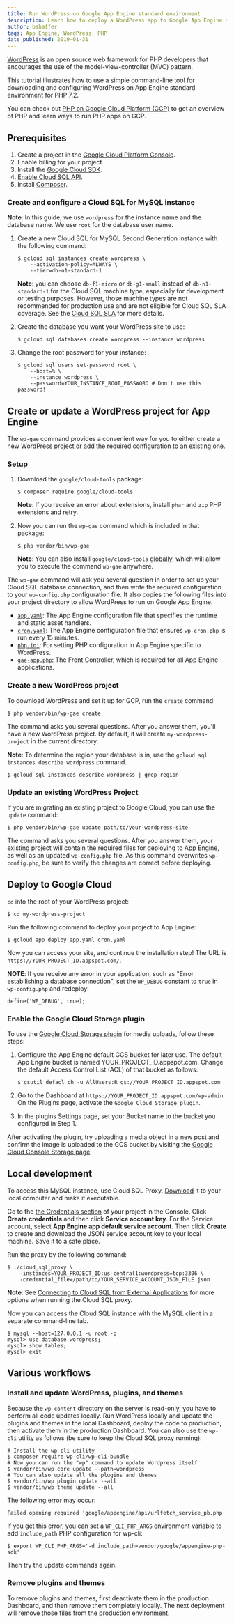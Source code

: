 ```yaml
---
title: Run WordPress on Google App Engine standard environment
description: Learn how to deploy a WordPress app to Google App Engine standard environment.
author: bshaffer
tags: App Engine, WordPress, PHP
date_published: 2019-01-31
---
```


[WordPress][wordpress] is an open source web framework for PHP developers that encourages the use of the model-view-controller (MVC) pattern.

This tutorial illustrates how to use a simple command-line tool for downloading
and configuring WordPress on App Engine standard environment for PHP 7.2.

You can check out [PHP on Google Cloud Platform (GCP)][php-gcp] to get an
overview of PHP and learn ways to run PHP apps on GCP.

## Prerequisites

1. Create a project in the [Google Cloud Platform Console][cloud-console].
1. Enable billing for your project.
1. Install the [Google Cloud SDK][cloud_sdk].
1. [Enable Cloud SQL API][cloud-sql-api-enable].
1. Install [Composer][composer].

### Create and configure a Cloud SQL for MySQL instance

**Note**: In this guide, we use `wordpress` for the instance name and the database
name. We use `root` for the database user name.

1.  Create a new Cloud SQL for MySQL Second Generation instance with the following
    command:

        $ gcloud sql instances create wordpress \
            --activation-policy=ALWAYS \
            --tier=db-n1-standard-1

    **Note**: you can choose `db-f1-micro` or `db-g1-small` instead of
    `db-n1-standard-1` for the Cloud SQL machine type, especially for
    development or testing purposes. However, those machine types are not
    recommended for production use and are not eligible for Cloud SQL SLA
    coverage. See the [Cloud SQL SLA](https://cloud.google.com/sql/sla)
    for more details.

1.  Create the database you want your WordPress site to use:

        $ gcloud sql databases create wordpress --instance wordpress

1.  Change the root password for your instance:

        $ gcloud sql users set-password root \
            --host=% \
            --instance wordpress \
            --password=YOUR_INSTANCE_ROOT_PASSWORD # Don't use this password!

## Create or update a WordPress project for App Engine

The `wp-gae` command provides a convenient way for you to either create
a new WordPress project or add the required configuration to an existing one.

### Setup

1.  Download the `google/cloud-tools` package:

        $ composer require google/cloud-tools

    **Note**: If you receive an error about extensions, install `phar` and `zip` PHP
    extensions and retry.

1.  Now you can run the `wp-gae` command which is included in that package:

        $ php vendor/bin/wp-gae

    **Note**: You can also install `google/cloud-tools` [globally][composer-global],
    which will allow you to execute the command `wp-gae` anywhere.

The `wp-gae` command will ask you several question in order to set up your Cloud SQL
database connection, and then write the required configuration to your `wp-config.php`
configuration file. It also copies the following files into your project directory
to allow WordPress to run on Google App Engine:

 - [`app.yaml`][app_yaml]: The App Engine configuration file that specifies the runtime and static asset handlers.
 - [`cron.yaml`][cron_yaml]: The App Engine configuration file that ensures `wp-cron.php` is run every 15 minutes.
 - [`php.ini`][php_ini]: For setting PHP configuration in App Engine specific to WordPress.
 - [`gae-app.php`][gae_app_php]: The Front Controller, which is required for all App Engine applications.

### Create a new WordPress project

To download WordPress and set it up for GCP, run the `create` command:

    $ php vendor/bin/wp-gae create

The command asks you several questions. After you answer them, you'll have a
new WordPress project. By default, it will create `my-wordpress-project` in the
current directory.

**Note**: To determine the region your database is in, use the
`gcloud sql instances describe wordpress` command.

    $ gcloud sql instances describe wordpress | grep region


### Update an existing WordPress Project

If you are migrating an existing project to Google Cloud, you can use the
`update` command:

    $ php vendor/bin/wp-gae update path/to/your-wordpress-site

The command asks you several questions. After you answer them, your existing
project will contain the required files for deploying to App Engine, as well
as an updated `wp-config.php` file. As this command overwrites `wp-config.php`,
be sure to verify the changes are correct before deploying.

## Deploy to Google Cloud

`cd` into the root of your WordPress project:

    $ cd my-wordpress-project

Run the following command to deploy your project to App Engine:

    $ gcloud app deploy app.yaml cron.yaml

Now you can access your site, and continue the installation step! The URL is
`https://YOUR_PROJECT_ID.appspot.com/`.

**NOTE**: If you receive any error in your application, such as "Error estabilishing
a database connection", set the `WP_DEBUG` constant to `true` in `wp-config.php` and
redeploy:

    define('WP_DEBUG', true);

### Enable the Google Cloud Storage plugin

To use the [Google Cloud Storage plugin][gcs-plugin] for media uploads, follow
these steps:

1.  Configure the App Engine default GCS bucket for later use. The default App
    Engine bucket is named YOUR_PROJECT_ID.appspot.com. Change the default Access
    Control List (ACL) of that bucket as follows:

        $ gsutil defacl ch -u AllUsers:R gs://YOUR_PROJECT_ID.appspot.com

1.  Go to the Dashboard at `https://YOUR_PROJECT_ID.appspot.com/wp-admin`. On the
    Plugins page, activate the `Google Cloud Storage plugin`.
1.  In the plugins Settings page, set your Bucket name to the bucket you
    configured in Step 1.

After activating the plugin, try uploading a media object in a new post
and confirm the image is uploaded to the GCS bucket by visiting the
[Google Cloud Console Storage page][cloud-storage-console].

## Local development

To access this MySQL instance, use Cloud SQL Proxy. [Download][cloud-sql-proxy-download]
it to your local computer and make it executable.

Go to the [the Credentials section][credentials-section] of your project in the
Console. Click **Create credentials** and then click **Service account key**. For
the Service account, select **App Engine app default service account**. Then
click **Create** to create and download the JSON service account key to your
local machine. Save it to a safe place.

Run the proxy by the following command:

    $ ./cloud_sql_proxy \
        -instances=YOUR_PROJECT_ID:us-central1:wordpress=tcp:3306 \
        -credential_file=/path/to/YOUR_SERVICE_ACCOUNT_JSON_FILE.json

**Note**: See [Connecting to Cloud SQL from External Applications][cloud-sql-external-apps]
for more options when running the Cloud SQL proxy.

Now you can access the Cloud SQL instance with the MySQL client in a separate
command-line tab.

    $ mysql --host=127.0.0.1 -u root -p
    mysql> use database wordpress;
    mysql> show tables;
    mysql> exit

## Various workflows

### Install and update WordPress, plugins, and themes

Because the `wp-content` directory on the server is read-only, you have
to perform all code updates locally. Run WordPress locally and update the
plugins and themes in the local Dashboard, deploy the code to production, then
activate them in the production Dashboard. You can also use the `wp-cli` utility
as follows (be sure to keep the Cloud SQL proxy running):

    # Install the wp-cli utility
    $ composer require wp-cli/wp-cli-bundle
    # Now you can run the "wp" command to update Wordpress itself
    $ vendor/bin/wp core update --path=wordpress
    # You can also update all the plugins and themes
    $ vendor/bin/wp plugin update --all
    $ vendor/bin/wp theme update --all

The following error may occur:

    Failed opening required 'google/appengine/api/urlfetch_service_pb.php'

If you get this error, you can set a `WP_CLI_PHP_ARGS` environment variable to add
`include_path` PHP configuration for wp-cli:

    $ export WP_CLI_PHP_ARGS='-d include_path=vendor/google/appengine-php-sdk'

Then try the update commands again.

### Remove plugins and themes

To remove plugins and themes, first deactivate them in the production Dashboard, and then
remove them completely locally. The next deployment will remove those files from
the production environment.

[app_yaml]: https://github.com/GoogleCloudPlatform/php-tools/blob/master/src/Utils/WordPress/files/app.yaml
[cron_yaml]: https://github.com/GoogleCloudPlatform/php-tools/blob/master/src/Utils/WordPress/files/cron.yaml
[php_ini]: https://github.com/GoogleCloudPlatform/php-tools/blob/master/src/Utils/WordPress/files/php.ini
[gae_app_php]: https://github.com/GoogleCloudPlatform/php-tools/blob/master/src/Utils/WordPress/files/gae-app.php

[php-gcp]: https://cloud.google.com/php
[wordpress]: https://wordpress.org/
[cloud_sdk]: https://cloud.google.com/sdk/

[cloudsql-create]: https://cloud.google.com/sql/docs/mysql/create-instance
[cloudsql-install]: https://cloud.google.com/sql/docs/mysql/connect-external-app#install

[sql-settings]: https://console.cloud.google.com/sql/instances
[mysql-client]: https://dev.mysql.com/doc/refman/5.7/en/mysql.html
[composer]: https://getcomposer.org/
[composer-global]: https://getcomposer.org/doc/03-cli.md#global
[cloud-console]: https://console.cloud.google.com/
[cloud-storage-console]: https://console.cloud.google.com/storage
[cloud-sql-api-enable]: https://console.cloud.google.com/flows/enableapi?apiid=sqladmin
[cloud-sql-proxy-download]: https://cloud.google.com/sql/docs/mysql/connect-external-app#install
[cloud-sql-external-apps]: https://cloud.google.com/sql/docs/mysql/connect-external-app#6_start_the_proxy
[credentials-section]: https://console.cloud.google.com/apis/credentials/
[gcs-plugin]: https://wordpress.org/plugins/gcs/
